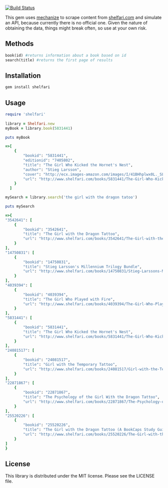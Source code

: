 [![Build Status](https://travis-ci.org/robertboloc/shelfari.png)](https://travis-ci.org/robertboloc/shelfari)

This gem uses [mechanize](https://github.com/tenderlove/mechanize) to scrape content from [shelfari.com](http://www.shelfari.com) and simulate an API, because currently there is no official one. Given the nature of obtaining the data, things might break often, so use at your own risk.

## Methods ##
```ruby    
book(id) #returns information about a book based on id
search(title) #returns the first page of results
```
## Installation ##
```ruby
gem install shelfari
```
## Usage ##
```ruby
require 'shelfari'
    
library = Shelfari.new
myBook = library.book(5831441)

puts myBook

=>[
    {    
        "bookid": "5831441",
        "editionid": "7405802",
        "title": "The Girl Who Kicked the Hornet's Nest",
        "author": "Stieg Larsson",
        "cover": "http://ecx.images-amazon.com/images/I/41BHhplwx0L._SL236.jpg",
        "url": "http://www.shelfari.com/books/5831441/The-Girl-Who-Kicked-the-Hornets-Nest"
    }
  ]

mySearch = library.search('the girl with the dragon tatoo')

puts mySearch

=>{
"3542641": [
    {
        "bookid": "3542641",
        "title": "The Girl with the Dragon Tattoo",
        "url": "http://www.shelfari.com/books/3542641/The-Girl-with-the-Dragon-Tattoo"
    }
],
"14750831": [
    {
        "bookid": "14750831",
        "title": "Stieg Larsson's Millennium Trilogy Bundle",
        "url": "http://www.shelfari.com/books/14750831/Stieg-Larssons-Millennium-Trilogy-Bundle"
    }
],
"4039394": [
    {
        "bookid": "4039394",
        "title": "The Girl Who Played with Fire",
        "url": "http://www.shelfari.com/books/4039394/The-Girl-Who-Played-with-Fire"
    }
],
"5831441": [
    {
        "bookid": "5831441",
        "title": "The Girl Who Kicked the Hornet's Nest",
        "url": "http://www.shelfari.com/books/5831441/The-Girl-Who-Kicked-the-Hornets-Nest"
    }
],
"24081517": [
    {
        "bookid": "24081517",
        "title": "Girl with the Temporary Tattoo",
        "url": "http://www.shelfari.com/books/24081517/Girl-with-the-Temporary-Tattoo"
    }
],
"22871867": [
    {
        "bookid": "22871867",
        "title": "The Psychology of the Girl With the Dragon Tattoo",
        "url": "http://www.shelfari.com/books/22871867/The-Psychology-of-the-Girl-With-the-Dragon-Tattoo"
    }
],
"25520226": [
    {
        "bookid": "25520226",
        "title": "The Girl with the Dragon Tattoo (A BookCaps Study Guide)",
        "url": "http://www.shelfari.com/books/25520226/The-Girl-with-the-Dragon-Tattoo-(A-BookCaps-Study-Guide)"
    }
]
}
```

## License ##

This library is distributed under the MIT license.  Please see the LICENSE file.
